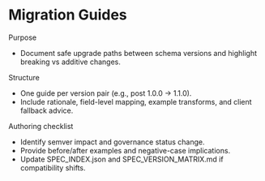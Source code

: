 # Migration Guides

Purpose
- Document safe upgrade paths between schema versions and highlight breaking vs additive changes.

Structure
- One guide per version pair (e.g., post 1.0.0 → 1.1.0).
- Include rationale, field-level mapping, example transforms, and client fallback advice.

Authoring checklist
- Identify semver impact and governance status change.
- Provide before/after examples and negative-case implications.
- Update SPEC_INDEX.json and SPEC_VERSION_MATRIX.md if compatibility shifts.
